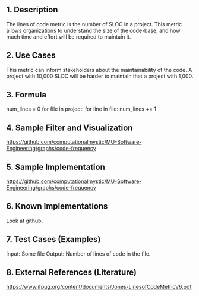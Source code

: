 ## 1. Description
The lines of code metric is the number of SLOC in a project. This metric allows organizations to understand the size of the code-base, and how much time and effort will be required to maintain it.
## 2. Use Cases
This metric can inform stakeholders about the maintainability of the code. A project with 10,000 SLOC will be harder to maintain that a project with 1,000.
## 3. Formula
num_lines = 0
for file in project:
  for line in file:
    num_lines += 1
## 4. Sample Filter and Visualization
https://github.com/computationalmystic/MU-Software-Engineering/graphs/code-frequency


## 5. Sample Implementation
https://github.com/computationalmystic/MU-Software-Engineering/graphs/code-frequency

## 6. Known Implementations
Look at github.
## 7. Test Cases (Examples)
Input: Some file
Output: Number of lines of code in the file.
## 8. External References (Literature)
https://www.ifpug.org/content/documents/Jones-LinesofCodeMetricV6.pdf
